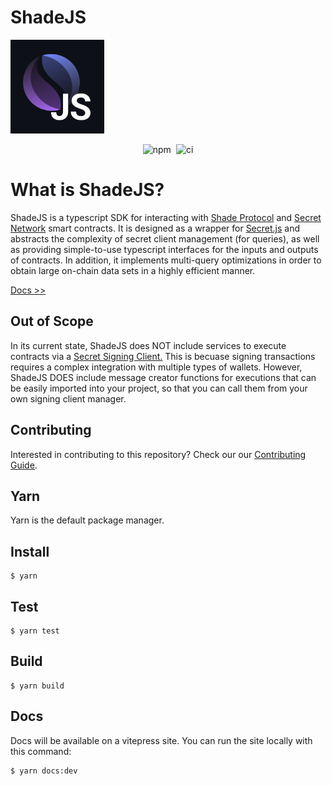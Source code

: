 # ShadeJS  


<img src="./docs/public/shadejsBlackBackground.svg" alt="ShadeJS Logo" width="150" height="150" />
<p align="center">
  <img alt="npm" src="https://img.shields.io/npm/v/@shadeprotocol/shadejs" />
  <img alt="ci" style="margin-left: 0.3em" src="https://github.com/securesecrets/shadejs/actions/workflows/test.yml/badge.svg?branch=main" />
</p>

# What is ShadeJS?

ShadeJS is a typescript SDK for interacting with <a href="https://shadeprotocol.io/" target="_blank">Shade Protocol</a> and <a href="https://scrt.network/" target="_blank">Secret Network</a> smart contracts. It is designed as a wrapper for <a href="https://github.com/scrtlabs/secret.js" target="_blank">Secret.js</a> and abstracts the complexity of secret client management (for queries), as well as providing simple-to-use typescript interfaces for the inputs and outputs of contracts. In addition, it implements multi-query optimizations in order to obtain large on-chain data sets in a highly efficient manner.

<a href="https://shadejs.dev" target="_blank">Docs >></a> 

## Out of Scope
In its current state, ShadeJS does NOT include services to execute contracts via a <a href="https://secretjs.scrt.network/#integrations" target="_blank">Secret Signing Client.</a> This is becuase signing transactions requires a complex integration with multiple types of wallets. However, ShadeJS DOES include message creator functions for executions that can be easily imported into your project, so that you can call them from your own signing client manager.

## Contributing
Interested in contributing to this repository? Check our our [Contributing Guide](./docs/CONTRIBUTING.md).


## Yarn
Yarn is the default package manager.

## Install 
```
$ yarn
```

## Test 
```
$ yarn test
```

## Build 
```
$ yarn build
```

## Docs
Docs will be available on a vitepress site. You can run the site locally with this command:
 
```
$ yarn docs:dev
```